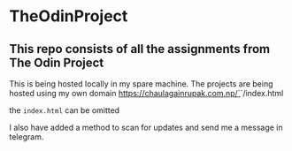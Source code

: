 # TheOdinProject

## This repo consists of all the assignments from The Odin Project 

This is being hosted locally in my spare machine.
The projects are being hosted using my own domain https://chaulagainrupak.com.np/`<dirname>`/index.html  

the `index.html` can be omitted 

I also have added a method to scan for updates and send me a message in telegram.

